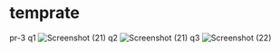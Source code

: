 # temprate
pr-3
q1
![Screenshot (21)](https://github.com/prarthana-v/temprate/assets/131654472/c1eff2f2-2b90-44b7-92bb-ddae7e59bb20)
q2
![Screenshot (21)](https://github.com/prarthana-v/temprate/assets/131654472/a3eee598-9005-46e7-a588-141af59d0421)
q3
![Screenshot (22)](https://github.com/prarthana-v/temprate/assets/131654472/53d973fd-ac6a-46f3-b5e5-db78dc4ef8b1)
